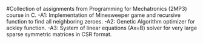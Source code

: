 #Collection of assignments from Programming for Mechatronics (2MP3) course in C.
-A1: Implementation of Minesweeper game and recursive function to find all neighboring zeroes. 
-A2: Genetic Algorithm optimizer for ackley function.
-A3: System of linear equations (Ax=B) solver for very large sparse symmetric matrices in CSR format.
